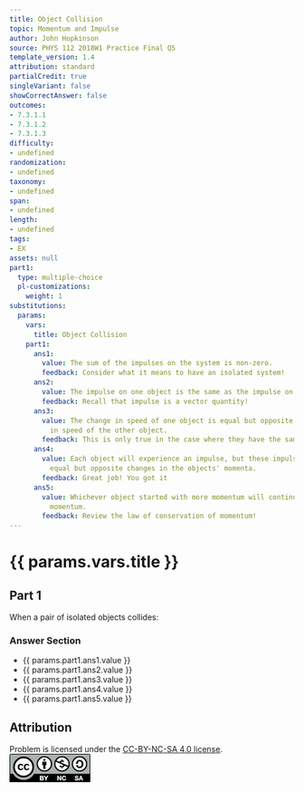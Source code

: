 ```yaml
---
title: Object Collision
topic: Momentum and Impulse
author: John Hopkinson
source: PHYS 112 2018W1 Practice Final Q5
template_version: 1.4
attribution: standard
partialCredit: true
singleVariant: false
showCorrectAnswer: false
outcomes:
- 7.3.1.1
- 7.3.1.2
- 7.3.1.3
difficulty:
- undefined
randomization:
- undefined
taxonomy:
- undefined
span:
- undefined
length:
- undefined
tags:
- EX
assets: null
part1:
  type: multiple-choice
  pl-customizations:
    weight: 1
substitutions:
  params:
    vars:
      title: Object Collision
    part1:
      ans1:
        value: The sum of the impulses on the system is non-zero.
        feedback: Consider what it means to have an isolated system!
      ans2:
        value: The impulse on one object is the same as the impulse on the other object.
        feedback: Recall that impulse is a vector quantity!
      ans3:
        value: The change in speed of one object is equal but opposite to the change
          in speed of the other object.
        feedback: This is only true in the case where they have the same mass.
      ans4:
        value: Each object will experience an impulse, but these impulses will cause
          equal but opposite changes in the objects' momenta.
        feedback: Great job! You got it
      ans5:
        value: Whichever object started with more momentum will continue to have more
          momentum.
        feedback: Review the law of conservation of momentum!
---
```

# {{ params.vars.title }}

## Part 1

When a pair of isolated objects collides:

### Answer Section

- {{ params.part1.ans1.value }}
- {{ params.part1.ans2.value }}
- {{ params.part1.ans3.value }}
- {{ params.part1.ans4.value }}
- {{ params.part1.ans5.value }}

## Attribution

Problem is licensed under the [CC-BY-NC-SA 4.0 license](https://creativecommons.org/licenses/by-nc-sa/4.0/).<br> ![The Creative Commons 4.0 license requiring attribution-BY, non-commercial-NC, and share-alike-SA license.](https://raw.githubusercontent.com/firasm/bits/master/by-nc-sa.png)